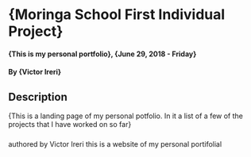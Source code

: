 # {Moringa School First Individual Project}
#### {This is my personal portfolio}, {June 29, 2018 - Friday}
#### By **{Victor Ireri}**

## Description
{This is a landing page of my personal potfolio. In it a list of a few of the projects that I have worked on so far}
### 

authored by Victor Ireri
this is a website of my personal portifolial

